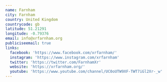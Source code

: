 ```yaml
---
name: Farnham
city: Farnham
country: United Kingdom
countrycode: gb
latitude: 51.21291
longitude: -0.79376
email: info@xrfarnham.org
publiciseemail: true
links:
  facebook: 'https://www.facebook.com/xrfarnham/'
  instagram: 'https://www.instagram.com/xrfarnham'
  twitter: 'https://twitter.com/FarnhamXr'
  website: 'https://xrfarnham.org/'
  youtube: 'https://www.youtube.com/channel/UC0oUTW9XF-TWT7iGl2Xr-_w'
---
```


